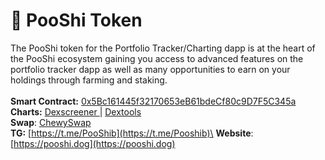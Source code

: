 # 💩 PooShi Token

The PooShi token for the Portfolio Tracker/Charting dapp is at the heart of the PooShi ecosystem gaining you access to advanced features on the portfolio tracker dapp as well as many opportunities to earn on your holdings through farming and staking.\
\
**Smart Contract:** [0x5Bc161445f32170653eB61bdeCf80c9D7F5C345a](https://www.shibariumscan.io/address/0x5Bc161445f32170653eB61bdeCf80c9D7F5C345a)\
**Charts:** [Dexscreener ](https://dexscreener.com/shibarium/0x715f605613ba572c3322f458dfafd34e8a26aefd)| [Dextools](https://www.dextools.io/app/en/shibarium/pair-explorer/0x715f605613ba572c3322f458dfafd34e8a26aefd)\
**Swap**: [ChewySwap](https://chewyswap.dog/#/swap?outputCurrency=0x5bc161445f32170653eb61bdecf80c9d7f5c345a)\
**TG:** [https://t.me/PooShib](https://t.me/Pooshib)\
**Website**: [https://pooshi.dog](https://pooshi.dog)
